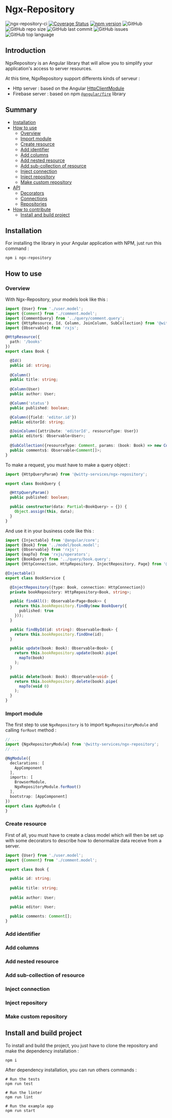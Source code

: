 # Ngx-Repository

![ngx-repository-ci](https://github.com/witty-services/ngx-repository/workflows/build/badge.svg?branch=master)
[![Coverage Status](https://coveralls.io/repos/github/witty-services/ngx-repository/badge.svg?branch=master)](https://coveralls.io/github/witty-services/ngx-repository?branch=master)
[![npm version](https://badge.fury.io/js/%40witty-services%2Fngx-repository.svg)](https://badge.fury.io/js/%40witty-services%2Fngx-repository)
![GitHub](https://img.shields.io/github/license/witty-services/ngx-repository)
![GitHub repo size](https://img.shields.io/github/repo-size/witty-services/ngx-repository)
![GitHub last commit](https://img.shields.io/github/last-commit/witty-services/ngx-repository)
![GitHub issues](https://img.shields.io/github/issues/witty-services/ngx-repository)
![GitHub top language](https://img.shields.io/github/languages/top/witty-services/ngx-repository)

## Introduction

NgxRepository is an Angular library that will allow you to simplify your application's access to server resources.

At this time, NgxRepository support differents kinds of serveur : 

 - Http server : based on the Angular [HttpClientModule](https://angular.io/guide/http)
 - Firebase server : based on npm [```@angular/fire```](https://www.npmjs.com/package/@angular/fire) library 

## Summary

* [Installation](#installation)
* [How to use](#how-to-use)
    * [Overview](#overview)
    * [Import module](#import-module)
    * [Create resource](#create-resource)
    * [Add identifier](#add-identifier)
    * [Add columns](#add-columns)
    * [Add nested resource](#add-nested-resource)
    * [Add sub-collection of resource](#add-sub-collection-of-resource)
    * [Inject connection](#inject-connection)
    * [Inject repository](#inejct-repository)
    * [Make custom repository](#make-custom-repository)
* [API](#api)
    * [Decorators](#decorators)
    * [Connections](#connections)
    * [Repositories](#repositories)
* [How to contribute](#how-to-contribute)
    * [Install and build project](#install-and-build-project)


## Installation

For installing the library in your Angular application with NPM, just run this command :

```shell script
npm i ngx-repository
```

## How to use

### Overview

With Ngx-Repository, your models look like this :

```typescript
import {User} from './user.model';
import {Comment} from './comment.model';
import {CommentQuery} from '../query/comment.query';
import {HttpResource, Id, Column, JoinColumn, SubCollection} from '@witty-services/ngx-repository';
import {Observable} from 'rxjs';

@HttpResource({
  path: '/books'
})
export class Book {

  @Id()
  public id: string;
  
  @Column()
  public title: string;
  
  @Column(User)
  public author: User;

  @Column('status')
  public published: boolean;

  @Column({field: 'editor.id'})
  public editorId: string;

  @JoinColumn({attribute: 'editorId', resourceType: User})
  public editor$: Observable<User>;
  
  @SubCollection({resourceType: Comment, params: (book: Book) => new CommentQuery({bookId: book.id})})
  public comments$: Observable<Comment[]>;
}
```

To make a request, you must have to make a query object :

```typescript
import {HttpQueryParam} from '@witty-services/ngx-repository';

export class BookQuery {

  @HttpQueryParam()
  public published: boolean;

  public constructor(data: Partial<BookQuery> = {}) {
    Object.assign(this, data);
  }
}
```

And use it in your business code like this :

```typescript
import {Injectable} from '@angular/core';
import {Book} from '../model/book.model';
import {Observable} from 'rxjs';
import {mapTo} from 'rxjs/operators';
import {BookQuery} from '../query/book.query';
import {HttpConnection, HttpRepository, InjectRepository, Page} from '@witty-services/ngx-repository';

@Injectable()
export class BookService {

  @InjectRepository({type: Book, connection: HttpConnection})
  private bookRepository: HttpRepository<Book, string>;

  public findAll(): Observable<Page<Book>> {
    return this.bookRepository.findBy(new BookQuery({
      published: true
    }));
  }

  public findById(id: string): Observable<Book> {
    return this.bookRepository.findOne(id);
  }

  public update(book: Book): Observable<Book> {
    return this.bookRepository.update(book).pipe(
      mapTo(book)
    );
  }

  public delete(book: Book): Observable<void> {
    return this.bookRepository.delete(book).pipe(
      mapTo(void 0)
    );
  }
}
```

### Import module

The first step to use `NgxRepository` is to import `NgxRepositoryModule` and calling `forRoot` method : 

```typescript
// ...
import {NgxRepositoryModule} from '@witty-services/ngx-repository';
// ...

@NgModule({
  declarations: [
    AppComponent
  ],
  imports: [
    BrowserModule,
    NgxRepositoryModule.forRoot()
  ],
  bootstrap: [AppComponent]
})
export class AppModule {
}
```

### Create resource

First of all, you must have to create a class model which will then be set up with some decorators to describe how to denormalize data receive from a server.

```typescript
import {User} from './user.model';
import {Comment} from './comment.model';

export class Book {

  public id: string;
  
  public title: string;
  
  public author: User;

  public editor: User;

  public comments: Comment[];
}
```

### Add identifier

### Add columns

### Add nested resource

### Add sub-collection of resource

### Inject connection

### Inject repository

### Make custom repository

## Install and build project

To install and build the project, you just have to clone the repository and make the dependency installation : 

````shell script
npm i
````

After dependency installation, you can run others commands :

````shell script
# Run the tests
npm run test

# Run the linter
npm run lint

# Run the example app
npm run start
````
